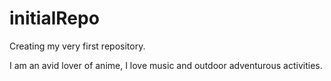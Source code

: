 # initialRepo

Creating my very first repository.


I am an avid lover of anime, I love music and outdoor adventurous activities.
